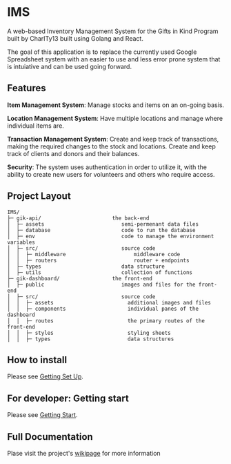 # IMS
A web-based Inventory Management System for the Gifts in Kind Program built by CharITy13 built using Golang and React.

The goal of this application is to replace the currently used Google Spreadsheet system with an easier to use and less error prone system that is intuiative and can be used going forward.

## Features
**Item Management System**: Manage stocks and items on an on-going basis.

**Location Management System**: Have multiple locations and manage where individual items are.

**Transaction Management System**: Create and keep track of transactions, making the required changes to the stock and locations. Create and keep track of clients and donors and their balances.

**Security**: The system uses authentication in order to utilize it, with the ability to create new users for volunteers and others who require access.

## Project Layout

    IMS/
    ├─ gik-api/                       the back-end
    │  ├─ assets                         semi-permenant data files
    │  ├─ database                       code to run the database
    │  ├─ env                            code to manage the environment variables
    │  ├─ src/                           source code
    │  │  ├─ middleware                      middleware code
    │  │  ├─ routers                         router + endpoints
    │  ├─ types                          data structure
    │  ├─ utils                          collection of functions
    ├─ gik-dashboard/                 the front-end
    │  ├─ public                         images and files for the front-end
    │  ├─ src/                           source code
    │  │  ├─ assets                        additional images and files
    │  │  ├─ components                    individual panes of the dashboard
    │  │  ├─ routes                        the primary routes of the front-end
    │  │  ├─ styles                        styling sheets
    │  │  ├─ types                         data structures

## How to install

Please see [Getting Set Up](../../wiki/Getting-Set-Up).

## For developer: Getting start
Please see [Getting Start](../../wiki/Getting-Start).

## Full Documentation

Plase visit the project's [wikipage](../../wiki) for more information
